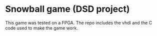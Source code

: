 # Snowball game (DSD project)

This game was tested on a FPGA. The repo includes the vhdl and the C code used to make the game work.
